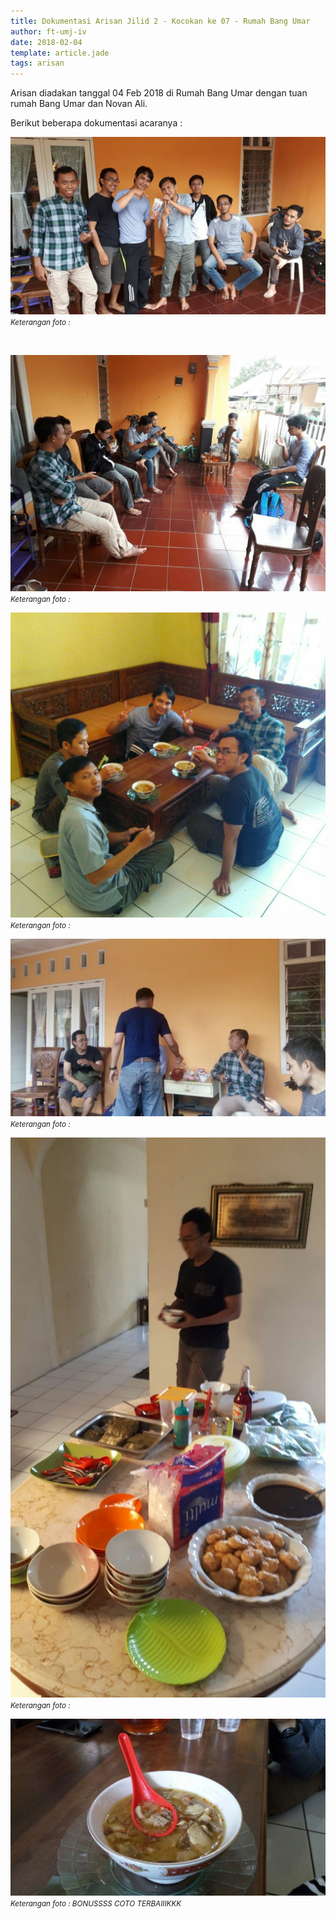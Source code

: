 ```yaml
---
title: Dokumentasi Arisan Jilid 2 - Kocokan ke 07 - Rumah Bang Umar
author: ft-umj-iv
date: 2018-02-04
template: article.jade
tags: arisan
---
```


Arisan diadakan tanggal 04 Feb 2018 di Rumah Bang Umar dengan tuan rumah Bang Umar dan Novan Ali.

Berikut beberapa dokumentasi acaranya :


![Arisan Jilid 07 - 1](arisan-jilid-02-kocokan-07-01.jpg)
<small>_Keterangan foto :_</small>

<br/>
<span class="more"></span>

![Arisan Jilid 07 - 3](arisan-jilid-02-kocokan-07-02.jpg)
<small>_Keterangan foto :_</small>

![Arisan Jilid 07 - 3](arisan-jilid-02-kocokan-07-03.jpg)
<small>_Keterangan foto :_</small>

![Arisan Jilid 07 - 4](arisan-jilid-02-kocokan-07-04.jpg)
<small>_Keterangan foto :_</small>

![Arisan Jilid 07 - 5](arisan-jilid-02-kocokan-07-05.jpg)
<small>_Keterangan foto :_</small>

![Arisan Jilid 07 - 6](arisan-jilid-02-kocokan-07-06.jpg)
<small>_Keterangan foto : BONUSSSS COTO TERBAIIIKKK_</small>
